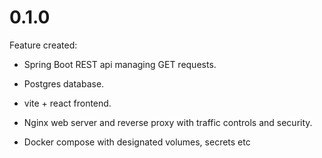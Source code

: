 0.1.0
=====
Feature created:

* Spring Boot REST api managing GET requests.

* Postgres database.

* vite + react frontend.

* Nginx web server and reverse proxy with traffic controls and security.

* Docker compose with designated volumes, secrets etc

